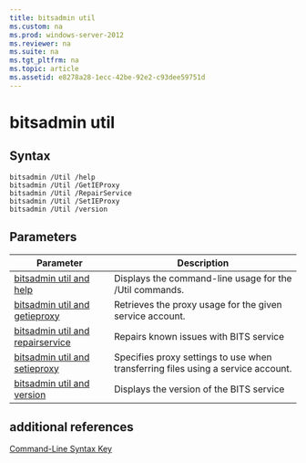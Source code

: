 ```yaml
---
title: bitsadmin util
ms.custom: na
ms.prod: windows-server-2012
ms.reviewer: na
ms.suite: na
ms.tgt_pltfrm: na
ms.topic: article
ms.assetid: e8278a28-1ecc-42be-92e2-c93dee59751d
---
```

# bitsadmin util

## Syntax

```
bitsadmin /Util /help
bitsadmin /Util /GetIEProxy
bitsadmin /Util /RepairService
bitsadmin /Util /SetIEProxy
bitsadmin /Util /version
```

## Parameters

|Parameter|Description|
|-------------|---------------|
|[bitsadmin util and help](bitsadmin-util/bitsadmin-util-help.md)|Displays the command\-line usage for the \/Util commands.|
|[bitsadmin util and getieproxy](bitsadmin-util/bitsadmin-util-getieproxy.md)|Retrieves the proxy usage for the given service account.|
|[bitsadmin util and repairservice](bitsadmin-util/bitsadmin-util-repairservice.md)|Repairs known issues with BITS service|
|[bitsadmin util and setieproxy](bitsadmin-util/bitsadmin-util-setieproxy.md)|Specifies proxy settings to use when transferring files using a service account.|
|[bitsadmin util and version](bitsadmin-util/bitsadmin-util-version.md)|Displays the version of the BITS service|

## additional references
[Command-Line Syntax Key](../commandline-syntax-key.md)


